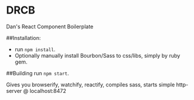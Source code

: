 # DRCB
Dan's React Component Boilerplate

##Installation:

* run ```npm install```.
* Optionally manually install Bourbon/Sass to css/libs, simply by ruby gem.

##Building
run ```npm start```.

Gives you browserify, watchify, reactify, compiles sass, starts simple http-server @ localhost:8472
